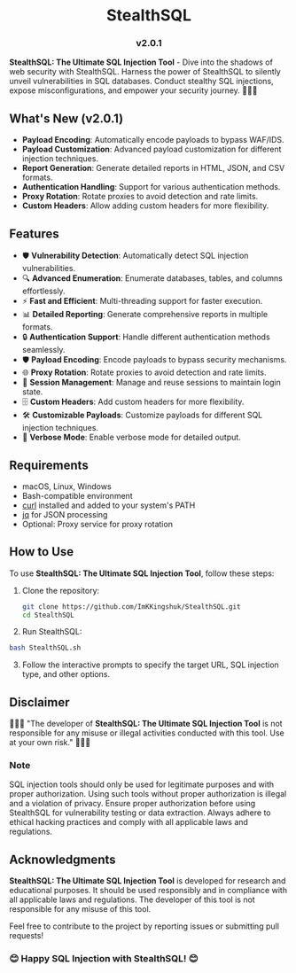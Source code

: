 <h1 align="center">StealthSQL</h1>
<h3 align="center">v2.0.1</h3>

**StealthSQL: The Ultimate SQL Injection Tool** - Dive into the shadows of web security with StealthSQL. Harness the power of StealthSQL to silently unveil vulnerabilities in SQL databases. Conduct stealthy SQL injections, expose misconfigurations, and empower your security journey. 🕵️‍♂️🔐

## What's New (v2.0.1)

- **Payload Encoding**: Automatically encode payloads to bypass WAF/IDS.
- **Payload Customization**: Advanced payload customization for different injection techniques.
- **Report Generation**: Generate detailed reports in HTML, JSON, and CSV formats.
- **Authentication Handling**: Support for various authentication methods.
- **Proxy Rotation**: Rotate proxies to avoid detection and rate limits.
- **Custom Headers**: Allow adding custom headers for more flexibility.

## Features

- 🛡️ **Vulnerability Detection**: Automatically detect SQL injection vulnerabilities.
- 🔍 **Advanced Enumeration**: Enumerate databases, tables, and columns effortlessly.
- ⚡ **Fast and Efficient**: Multi-threading support for faster execution.
- 📊 **Detailed Reporting**: Generate comprehensive reports in multiple formats.
- 🔒 **Authentication Support**: Handle different authentication methods seamlessly.
- 🛡️ **Payload Encoding**: Encode payloads to bypass security mechanisms.
- 🌐 **Proxy Rotation**: Rotate proxies to avoid detection and rate limits.
- 📲 **Session Management**: Manage and reuse sessions to maintain login state.
- 🗄️ **Custom Headers**: Add custom headers for more flexibility.
- 🛠️ **Customizable Payloads**: Customize payloads for different SQL injection techniques.
- 📢 **Verbose Mode**: Enable verbose mode for detailed output.

## Requirements

- macOS, Linux, Windows
- Bash-compatible environment
- [curl](https://curl.se/) installed and added to your system's PATH
- [jq](https://stedolan.github.io/jq/) for JSON processing
- Optional: Proxy service for proxy rotation

## How to Use

To use **StealthSQL: The Ultimate SQL Injection Tool**, follow these steps:

1. Clone the repository:

   ```bash
   git clone https://github.com/ImKKingshuk/StealthSQL.git
   cd StealthSQL

   ```

2. Run StealthSQL:

```bash
bash StealthSQL.sh
```

3. Follow the interactive prompts to specify the target URL, SQL injection type, and other options.

## Disclaimer

🌟🌟🌟 "The developer of **StealthSQL: The Ultimate SQL Injection Tool** is not responsible for any misuse or illegal activities conducted with this tool. Use at your own risk." 🌟🌟🌟

### Note

SQL injection tools should only be used for legitimate purposes and with proper authorization. Using such tools without proper authorization is illegal and a violation of privacy. Ensure proper authorization before using StealthSQL for vulnerability testing or data extraction. Always adhere to ethical hacking practices and comply with all applicable laws and regulations.

## Acknowledgments

**StealthSQL: The Ultimate SQL Injection Tool** is developed for research and educational purposes. It should be used responsibly and in compliance with all applicable laws and regulations. The developer of this tool is not responsible for any misuse of this tool.

Feel free to contribute to the project by reporting issues or submitting pull requests!

### 😊 Happy SQL Injection with StealthSQL! 😊
